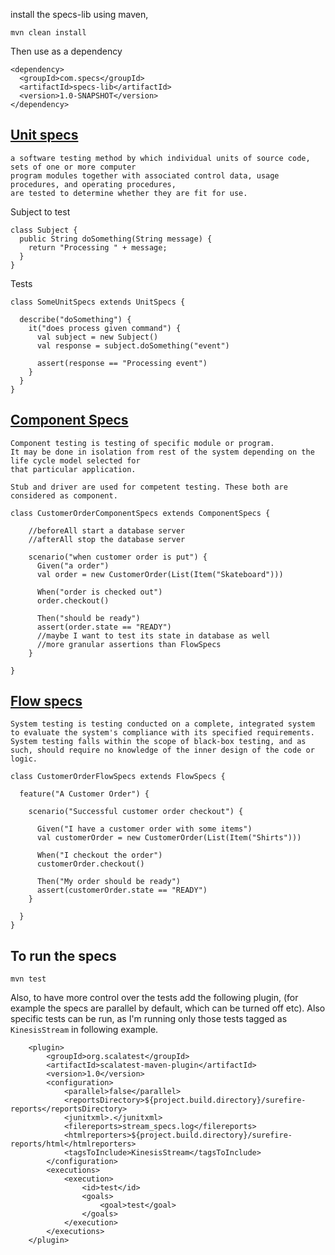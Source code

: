 
install the specs-lib using maven, 

```
mvn clean install
```

Then use as a dependency

```
<dependency>
  <groupId>com.specs</groupId>
  <artifactId>specs-lib</artifactId>
  <version>1.0-SNAPSHOT</version>
</dependency>
```

[Unit specs](https://en.wikipedia.org/wiki/Unit_testing)
----------

```
a software testing method by which individual units of source code, sets of one or more computer 
program modules together with associated control data, usage procedures, and operating procedures, 
are tested to determine whether they are fit for use.
```

Subject to test

```
class Subject {
  public String doSomething(String message) {
    return "Processing " + message;
  }
}
```

Tests

```
class SomeUnitSpecs extends UnitSpecs {

  describe("doSomething") {
    it("does process given command") {
      val subject = new Subject()
      val response = subject.doSomething("event")

      assert(response == "Processing event")
    }
  }
}
```

[Component Specs](https://en.wikipedia.org/wiki/Integration_testing)
---------------

```
Component testing is testing of specific module or program.
It may be done in isolation from rest of the system depending on the life cycle model selected for 
that particular application.

Stub and driver are used for competent testing. These both are considered as component.
```

```
class CustomerOrderComponentSpecs extends ComponentSpecs {

    //beforeAll start a database server
    //afterAll stop the database server

    scenario("when customer order is put") {
      Given("a order")
      val order = new CustomerOrder(List(Item("Skateboard")))

      When("order is checked out")
      order.checkout()

      Then("should be ready")
      assert(order.state == "READY")
      //maybe I want to test its state in database as well
      //more granular assertions than FlowSpecs
    }

}
```

[Flow specs](https://en.wikipedia.org/wiki/System_testing#Types_of_tests_to_include_in_system_testing)
----------

```
System testing is testing conducted on a complete, integrated system to evaluate the system's compliance with its specified requirements. System testing falls within the scope of black-box testing, and as such, should require no knowledge of the inner design of the code or logic.
```

```
class CustomerOrderFlowSpecs extends FlowSpecs {

  feature("A Customer Order") {

    scenario("Successful customer order checkout") {

      Given("I have a customer order with some items")
      val customerOrder = new CustomerOrder(List(Item("Shirts")))

      When("I checkout the order")
      customerOrder.checkout()

      Then("My order should be ready")
      assert(customerOrder.state == "READY")
    }

  }
}

```

To run the specs
----------------

```
mvn test
```

Also, to have more control over the tests add the following plugin, (for example the specs are parallel by default, 
which can be turned off etc). Also specific tests can be run, as I'm running only those tests
tagged as `KinesisStream` in following example.

```
    <plugin>
        <groupId>org.scalatest</groupId>
        <artifactId>scalatest-maven-plugin</artifactId>
        <version>1.0</version>
        <configuration>
            <parallel>false</parallel>
            <reportsDirectory>${project.build.directory}/surefire-reports</reportsDirectory>
            <junitxml>.</junitxml>
            <filereports>stream_specs.log</filereports>
            <htmlreporters>${project.build.directory}/surefire-reports/html</htmlreporters>
            <tagsToInclude>KinesisStream</tagsToInclude>
        </configuration>
        <executions>
            <execution>
                <id>test</id>
                <goals>
                    <goal>test</goal>
                </goals>
            </execution>
        </executions>
    </plugin>
```

